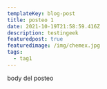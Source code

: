```yaml
---
templateKey: blog-post
title: posteo 1
date: 2021-10-19T21:58:59.416Z
description: testingeek
featuredpost: true
featuredimage: /img/chemex.jpg
tags:
  - tag1
---
```

body del posteo